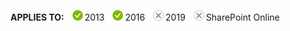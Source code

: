 <Token>**APPLIES TO:** ![yes](../media/yes.png)2013 ![yes](../media/yes.png)2016 ![no](../media/no.png)2019 ![no](../media/no.png)SharePoint Online </Token>
